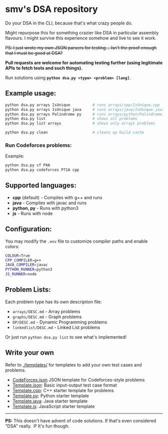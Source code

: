 # smv's DSA repository

Do your DSA in the CLI, because that's what crazy people do.

Might repurpose this for something crazier like DSA in particular assembly
flavours. I might survive this experience somehow and live to see it work.

~~PS: I just wrote my own JSON parsers for testing... Isn't the proof enough~~
~~that I must be good at DSA?~~

**Pull requests are welcome for automating testing further (using legitimate APIs**
**to fetch tests and such things).**

Run solutions using **`python dsa.py <type> <problem> [lang]`**.

## Example usage:
```sh
python dsa.py arrays IsUnique          # runs arrays/cpp/IsUnique.cpp
python dsa.py arrays IsUnique java     # runs arrays/java/IsUnique.java
python dsa.py arrays Palindrome py     # runs arrays/python/Palindrome.py
python dsa.py list                     # shows all problems
python dsa.py list arrays              # shows only arrays problems

python dsa.py clean                    # cleans up build cache
```

### Run Codeforces problems:
Example:
```sh
python dsa.py cf P4A
python dsa.py codeforces P71A cpp
```

## Supported languages:
- **cpp** (default) - Compiles with g++ and runs
- **java** - Compiles with javac and runs
- **python, py** - Runs with python3
- **js** - Runs with node

## Configuration:
You may modify the `.env` file to customize compiler paths and enable colors:
```bash
COLOUR=True
CPP_COMPILER=g++
JAVA_COMPILER=javac
PYTHON_RUNNER=python3
JS_RUNNER=node
```

## Problem Lists:
Each problem type has its own description file:
- `arrays/DESC.md` - Array problems
- `graphs/DESC.md` - Graph problems  
- `DP/DESC.md` - Dynamic Programming problems
- `linkedlist/DESC.md` - Linked List problems

Or just run `python dsa.py list` to see what's implemented!


## Write your own
Refer to [./templates/](./templates/) for templates to add  your own test cases
and problems.

- [CodeForces.json](./templates/CodeForces.json) JSON template for Codeforces-style problems
- [Template.json](./templates/Template.json): Basic input-output test case format
- [Template.cpp](./templates/Template.cpp): C++ starter template for problems
- [Template.py](./templates/Template.py): Python starter template
- [Template.java](./templates/Template.java): Java starter template
- [Template.js](./templates/Template.js): JavaScript starter template

---

**PS:** This doesn't have advent of code solutions. If that's even considered
"DSA" really. :P It's fun though.
